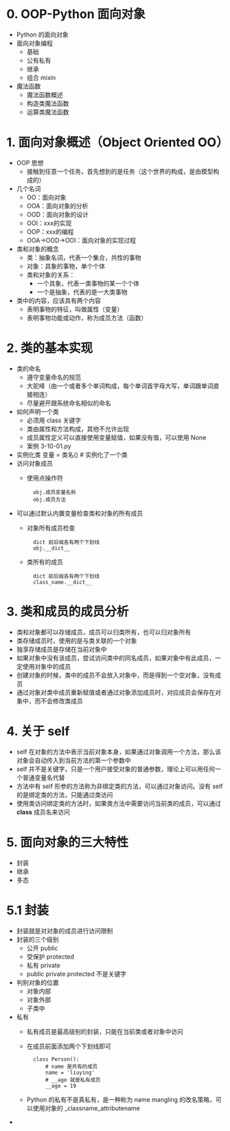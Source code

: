 # 0. OOP-Python 面向对象
- Python 的面向对象
- 面向对象编程
    - 基础
    - 公有私有
    - 继承
    - 组合 mixin
- 魔法函数
    - 魔法函数概述
    - 构造类魔法函数
    - 运算类魔法函数

# 1. 面向对象概述（Object Oriented OO）
- OOP 思想
    - 接触到任意一个任务，首先想到的是任务（这个世界的构成，是由模型构成的）
- 几个名词
    - OO：面向对象
    - OOA：面向对象的分析
    - OOD：面向对象的设计
    - OOI：xxx的实现
    - OOP：xxx的编程
    - OOA->OOD->OOI：面向对象的实现过程
- 类和对象的概念
    - 类：抽象名词，代表一个集合，共性的事物
    - 对象：具象的事物，单个个体
    - 类和对象的关系：
        - 一个具象，代表一类事物的某一个个体
        - 一个是抽象，代表的是一大类事物
- 类中的内容，应该具有两个内容
    - 表明事物的特征，叫做属性（变量）
    - 表明事物功能或动作，称为成员方法（函数）

# 2. 类的基本实现
- 类的命名
    - 遵守变量命名的规范
    - 大驼峰（由一个或者多个单词构成，每个单词首字母大写，单词跟单词直接相连）
    - 尽量避开跟系统命名相似的命名
- 如何声明一个类
    - 必须用 class 关键字
    - 类由属性和方法构成，其他不允许出现
    - 成员属性定义可以直接使用变量赋值，如果没有值，可以使用 None
    - 案例 3-10-01.py
- 实例化类
    变量 = 类名()   # 实例化了一个类
- 访问对象成员
    - 使用点操作符
     
            obj.成员变量名称
            obj.成员方法
            
- 可以通过默认内置变量检查类和对象的所有成员
    - 对象所有成员检查
    
            dict 前后缀各有两个下划线
            obj.__dict__
            
    - 类所有的成员
    
            dict 前后缀各有两个下划线  
            class_name.__dict__
        

# 3. 类和成员的成员分析
- 类和对象都可以存储成员，成员可以归类所有，也可以归对象所有
- 类存储成员时，使用的是与类关联的一个对象
- 独享存储成员是存储在当前对象中
- 如果对象中没有该成员，尝试访问类中的同名成员，如果对象中有此成员，一定使用对象中的成员
- 创建对象的时候，类中的成员不会放入对象中，而是得到一个空对象，没有成员
- 通过对象对类中成员重新赋值或者通过对象添加成员时，对应成员会保存在对象中，而不会修改类成员


# 4. 关于 self
- self 在对象的方法中表示当前对象本身，如果通过对象调用一个方法，那么该对象会自动传入到当前方法的第一个参数中
- self 并不是关键字，只是一个用户接受对象的普通参数，理论上可以用任何一个普通变量名代替
- 方法中有 self 形参的方法称为非绑定类的方法，可以通过对象访问。没有 self 的是绑定类的方法，只能通过类访问
- 使用类访问绑定类的方法时，如果类方法中需要访问当前类的成员，可以通过 __class__ 成员名来访问

# 5. 面向对象的三大特性
- 封装
- 继承
- 多态

# 5.1 封装
- 封装就是对对象的成员进行访问限制
- 封装的三个级别
    - 公开 public
    - 受保护 protected
    - 私有 private
    - public private protected 不是关键字
- 判别对象的位置
    - 对象内部
    - 对象外部
    - 子类中
- 私有
    - 私有成员是最高级别的封装，只能在当前类或者对象中访问
    - 在成员前面添加两个下划线即可
    
            class Person():
                # name 是共有的成员
                name = 'liuying'
                # __age 就是私有成员
                __age = 19
                
    - Python 的私有不是真私有，是一种称为 name mangling 的改名策略，可以使用对象的 _classname_attributename
-
